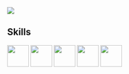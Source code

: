 <img src="https://github-readme-stats.vercel.app/api/?username=gbbgalvao&amp;show_icons=true&amp;title_color=FF9333&amp;icon_color=FF9333&amp;text_color=dc645c&amp;bg_color=f4f4f4" style="max-width: 100%;">

<h2>Skills</h2>
<code><img src="https://cdn.jsdelivr.net/gh/devicons/devicon/icons/javascript/javascript-original.svg" height= "50"></code>
<code><img src="https://cdn.jsdelivr.net/gh/devicons/devicon/icons/css3/css3-plain.svg" height= "50"></code>
<code><img src="https://cdn.jsdelivr.net/gh/devicons/devicon/icons/html5/html5-plain.svg" height= "50"></code>
<code><img src="https://cdn.jsdelivr.net/gh/devicons/devicon/icons/php/php-plain.svg" height= "50"></code>
<code><img src="https://cdn.jsdelivr.net/gh/devicons/devicon/icons/csharp/csharp-plain.svg" height= "50"></code>




<!--
**gbbgalvao/gbbgalvao** is a ✨ _special_ ✨ repository because its `README.md` (this file) appears on your GitHub profile.

Here are some ideas to get you started:

- 🔭 I’m currently working on ...
- 🌱 I’m currently learning ...
- 👯 I’m looking to collaborate on ...
- 🤔 I’m looking for help with ...
- 💬 Ask me about ...
- 📫 How to reach me: ...
- 😄 Pronouns: ...
- ⚡ Fun fact: ...
-->
